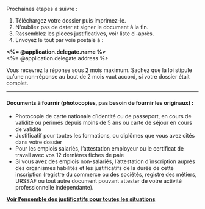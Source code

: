 Prochaines étapes à suivre :

1. Téléchargez votre dossier puis imprimez-le.
2. N'oubliez pas de dater et signer le document à la fin.
3. Rassemblez les pièces justificatives, voir liste ci-après.
4. Envoyez le tout par voie postale à :

**<%= @application.delegate.name %>**<br /><%= @application.delegate.address %>

Vous recevrez la réponse sous 2 mois maximum. Sachez que la loi stipule qu’une non-réponse au bout de 2 mois vaut accord, si votre dossier était complet.

---

#### Documents à fournir (photocopies, pas besoin de fournir les originaux) :

- Photocopie de carte nationale d’identité ou de passeport, en cours de validité ou périmés depuis moins de 5 ans ou carte de séjour en cours de validité
- Justificatif pour toutes les formations, ou diplômes que vous avez cités dans votre dossier
- Pour les emplois salariés, l’attestation employeur ou le certificat de travail avec vos 12 dernières fiches de paie
- Si vous avez des emplois non-salariés, l’attestation d’inscription auprès des organismes habilités et les justificatifs de la durée de cette inscription (registre du commerce ou des sociétés, registre des métiers, URSSAF ou tout autre document pouvant attester de votre activité professionnelle indépendante).

**[Voir l’ensemble des justificatifs pour toutes les situations](<%= @receipts_url %>)**